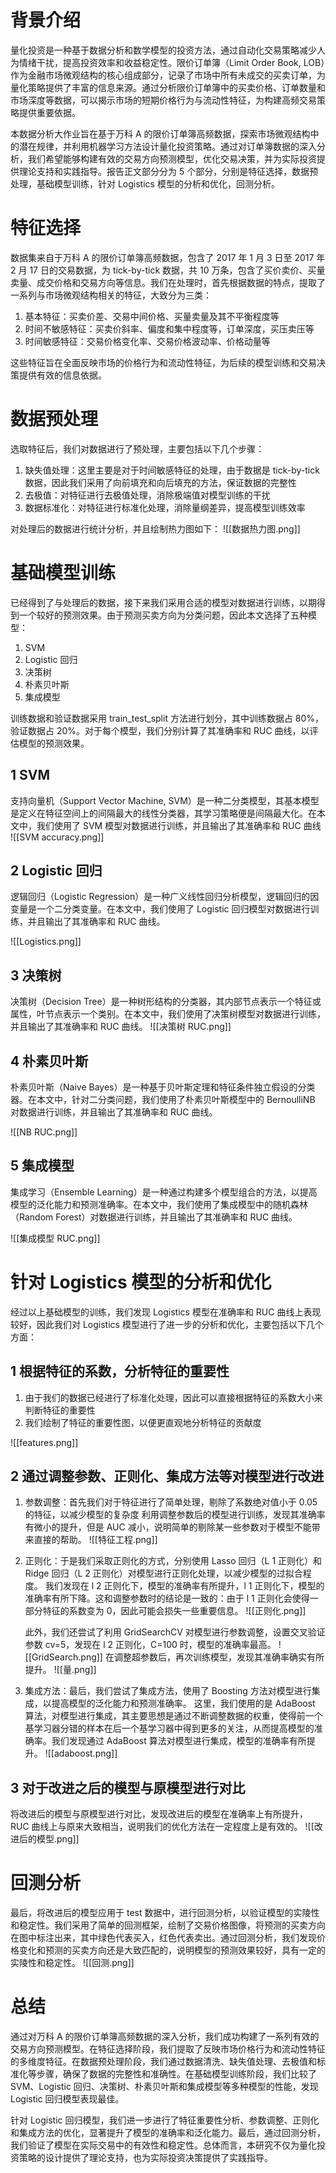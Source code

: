 # 背景介绍

量化投资是一种基于数据分析和数学模型的投资方法，通过自动化交易策略减少人为情绪干扰，提高投资效率和收益稳定性。限价订单簿（Limit Order Book, LOB）作为金融市场微观结构的核心组成部分，记录了市场中所有未成交的买卖订单，为量化策略提供了丰富的信息来源。通过分析限价订单簿中的买卖价格、订单数量和市场深度等数据，可以揭示市场的短期价格行为与流动性特征，为构建高频交易策略提供重要依据。

本数据分析大作业旨在基于万科 A 的限价订单簿高频数据，探索市场微观结构中的潜在规律，并利用机器学习方法设计量化投资策略。通过对订单簿数据的深入分析，我们希望能够构建有效的交易方向预测模型，优化交易决策，并为实际投资提供理论支持和实践指导。报告正文部分分为 5 个部分，分别是特征选择，数据预处理，基础模型训练，针对 Logistics 模型的分析和优化，回测分析。

# 特征选择

数据集来自于万科 A 的限价订单簿高频数据，包含了 2017 年 1 月 3 日至 2017 年 2 月 17 日的交易数据，为 tick-by-tick 数据，共 10 万条，包含了买价卖价、买量卖量、成交价格和交易方向等信息。我们在处理时，首先根据数据的特点，提取了一系列与市场微观结构相关的特征，大致分为三类：

1. 基本特征：买卖价差、交易中间价格、买量卖量及其不平衡程度等
2. 时间不敏感特征：买卖价斜率、偏度和集中程度等，订单深度，买压卖压等
3. 时间敏感特征：交易价格变化率、交易价格波动率、价格动量等

这些特征旨在全面反映市场的价格行为和流动性特征，为后续的模型训练和交易决策提供有效的信息依据。

# 数据预处理

选取特征后，我们对数据进行了预处理，主要包括以下几个步骤：

1. 缺失值处理：这里主要是对于时间敏感特征的处理，由于数据是 tick-by-tick 数据，因此我们采用了向前填充和向后填充的方法，保证数据的完整性
2. 去极值：对特征进行去极值处理，消除极端值对模型训练的干扰
3. 数据标准化：对特征进行标准化处理，消除量纲差异，提高模型训练效率

对处理后的数据进行统计分析，并且绘制热力图如下：
![[数据热力图.png]]

# 基础模型训练

已经得到了与处理后的数据，接下来我们采用合适的模型对数据进行训练，以期得到一个较好的预测效果。由于预测买卖方向为分类问题，因此本文选择了五种模型：

1. SVM
2. Logistic 回归
3. 决策树
4. 朴素贝叶斯
5. 集成模型

训练数据和验证数据采用 train_test_split 方法进行划分，其中训练数据占 80%，验证数据占 20%。对于每个模型，我们分别计算了其准确率和 RUC 曲线，以评估模型的预测效果。

## 1 SVM

支持向量机（Support Vector Machine, SVM）是一种二分类模型，其基本模型是定义在特征空间上的间隔最大的线性分类器，其学习策略便是间隔最大化。在本文中，我们使用了 SVM 模型对数据进行训练，并且输出了其准确率和 RUC 曲线
![[SVM accuracy.png]]

## 2 Logistic 回归

逻辑回归（Logistic Regression）是一种广义线性回归分析模型，逻辑回归的因变量是一个二分类变量。在本文中，我们使用了 Logistic 回归模型对数据进行训练，并且输出了其准确率和 RUC 曲线。

![[Logistics.png]]

## 3 决策树

决策树（Decision Tree）是一种树形结构的分类器，其内部节点表示一个特征或属性，叶节点表示一个类别。在本文中，我们使用了决策树模型对数据进行训练，并且输出了其准确率和 RUC 曲线。
![[决策树 RUC.png]]

## 4 朴素贝叶斯

朴素贝叶斯（Naive Bayes）是一种基于贝叶斯定理和特征条件独立假设的分类器。在本文中，针对二分类问题，我们使用了朴素贝叶斯模型中的 BernoulliNB 对数据进行训练，并且输出了其准确率和 RUC 曲线。

![[NB RUC.png]]

## 5 集成模型

集成学习（Ensemble Learning）是一种通过构建多个模型组合的方法，以提高模型的泛化能力和预测准确率。在本文中，我们使用了集成模型中的随机森林（Random Forest）对数据进行训练，并且输出了其准确率和 RUC 曲线。

![[集成模型 RUC.png]]

# 针对 Logistics 模型的分析和优化

经过以上基础模型的训练，我们发现 Logistics 模型在准确率和 RUC 曲线上表现较好，因此我们对 Logistics 模型进行了进一步的分析和优化，主要包括以下几个方面：

## 1 根据特征的系数，分析特征的重要性

1. 由于我们的数据已经进行了标准化处理，因此可以直接根据特征的系数大小来判断特征的重要性
2. 我们绘制了特征的重要性图，以便更直观地分析特征的贡献度

![[features.png]]

## 2 通过调整参数、正则化、集成方法等对模型进行改进

1. 参数调整：首先我们对于特征进行了简单处理，剔除了系数绝对值小于 0.05 的特征，以减少模型的复杂度
   利用调整参数后的模型进行训练，发现其准确率有微小的提升，但是 AUC 减小，说明简单的剔除某一些参数对于模型不能带来直接的帮助。
   ![[特征工程.png]]

2. 正则化：于是我们采取正则化的方式，分别使用 Lasso 回归（L 1 正则化）和 Ridge 回归（L 2 正则化）对模型进行正则化处理，以减少模型的过拟合程度。
   我们发现在 l 2 正则化下，模型的准确率有所提升，l 1 正则化下，模型的准确率有所下降。这和调整参数时的结论是一致的：由于 l 1 正则化会使得一部分特征的系数变为 0，因此可能会损失一些重要信息。
   ![[正则化.png]]

   此外，我们还尝试了利用 GridSearchCV 对模型进行参数调整，设置交叉验证参数 cv=5，发现在 l 2 正则化，C=100 时，模型的准确率最高。
   ![[GridSearch.png]]
   在调整超参数后，再次训练模型，发现其准确率确实有所提升。
   ![[量.png]]

3. 集成方法：最后，我们尝试了集成方法，使用了 Boosting 方法对模型进行集成，以提高模型的泛化能力和预测准确率。
   这里，我们使用的是 AdaBoost 算法，对模型进行集成，其主要思想是通过不断调整数据的权重，使得前一个基学习器分错的样本在后一个基学习器中得到更多的关注，从而提高模型的准确率。我们发现通过 AdaBoost 算法对模型进行集成，模型的准确率有所提升。
   ![[adaboost.png]]

## 3 对于改进之后的模型与原模型进行对比

将改进后的模型与原模型进行对比，发现改进后的模型在准确率上有所提升，RUC 曲线上与原来大致相当，说明我们的优化方法在一定程度上是有效的。
![[改进后的模型.png]]

# 回测分析

最后，将改进后的模型应用于 test 数据中，进行回测分析，以验证模型的实陵性和稳定性。我们采用了简单的回测框架，绘制了交易价格图像，将预测的买卖方向在图中标注出来，其中绿色代表买入，红色代表卖出。通过回测分析，我们发现价格变化和预测的买卖方向还是大致匹配的，说明模型的预测效果较好，具有一定的实陵性和稳定性。
![[回测.png]]

# 总结

通过对万科 A 的限价订单簿高频数据的深入分析，我们成功构建了一系列有效的交易方向预测模型。在特征选择阶段，我们提取了反映市场价格行为和流动性特征的多维度特征。在数据预处理阶段，我们通过数据清洗、缺失值处理、去极值和标准化等步骤，确保了数据的完整性和准确性。在基础模型训练阶段，我们比较了 SVM、Logistic 回归、决策树、朴素贝叶斯和集成模型等多种模型的性能，发现 Logistic 回归模型表现最佳。

针对 Logistic 回归模型，我们进一步进行了特征重要性分析、参数调整、正则化和集成方法的优化，显著提升了模型的准确率和泛化能力。最后，通过回测分析，我们验证了模型在实际交易中的有效性和稳定性。总体而言，本研究不仅为量化投资策略的设计提供了理论支持，也为实际投资决策提供了实践指导。